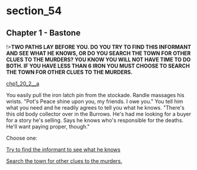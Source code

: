 
# section_54

## Chapter 1 - Bastone

!>**TWO PATHS LAY BEFORE YOU. DO YOU TRY TO FIND THIS INFORMANT AND SEE WHAT HE KNOWS, OR DO YOU SEARCH THE TOWN FOR OTHER CLUES TO THE MURDERS? YOU KNOW YOU WILL NOT HAVE TIME TO DO BOTH.  IF YOU HAVE LESS THAN 6 IRON YOU MUST CHOOSE TO SEARCH THE TOWN FOR OTHER CLUES TO THE MURDERS.**  

[chp1_20_2__a](../../decomp/app/src/main/res/raw/chp1_20_2__a.mp3 ':include :type=audio')

You easily pull the iron latch pin from the stockade. Randle massages his wrists. "Pot's Peace shine upon you, my friends. I owe you." You tell him what you need and he readily agrees to tell you what he knows. "There's this old body collector over in the Burrows. He's had me looking for a buyer for a story he's selling. Says he knows who's responsible for the deaths. He'll want paying proper, though."

Choose one:

[Try to find the informant to see what he knows](output/chapter1/section_56.md)

[Search the town for other clues to the murders.](output/chapter1/section_82.md)


